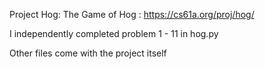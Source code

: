 Project Hog: The Game of Hog : https://cs61a.org/proj/hog/

I independently completed problem 1 - 11 in hog.py 

Other files come with the project itself
